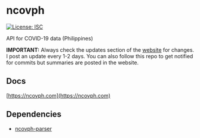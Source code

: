 # ncovph

[![License: ISC](https://img.shields.io/badge/License-ISC-blue.svg)](https://raw.githubusercontent.com/hyubs/ncovph/master/LICENSE)

API for COVID-19 data (Philippines)

**IMPORTANT:** Always check the updates section of the [website](https://ncovph.com) for changes. I post an update every 1-2 days. You can also follow this repo to get notified for commits but summaries are posted in the website.

## Docs

[https://ncovph.com](https://ncovph.com)

## Dependencies

* [ncovph-parser](https://github.com/hyubs/ncovph-parser)
